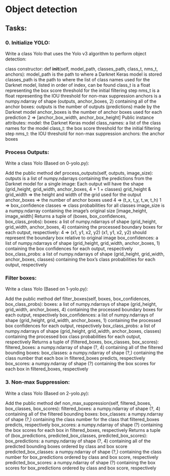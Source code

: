 # Object detection

## Tasks:

### 0. Initialize YOLO:
Write a class Yolo that uses the Yolo v3 algorithm to perform object detection:

class constructor: def __init__(self, model_path, classes_path, class_t, nms_t, anchors):
model_path is the path to where a Darknet Keras model is stored
classes_path is the path to where the list of class names used for the Darknet model, listed in order of index, can be found
class_t is a float representing the box score threshold for the initial filtering step
nms_t is a float representing the IOU threshold for non-max suppression
anchors is a numpy.ndarray of shape (outputs, anchor_boxes, 2) containing all of the anchor boxes:
outputs is the number of outputs (predictions) made by the Darknet model
anchor_boxes is the number of anchor boxes used for each prediction
2 => [anchor_box_width, anchor_box_height]
Public instance attributes:
model: the Darknet Keras model
class_names: a list of the class names for the model
class_t: the box score threshold for the initial filtering step
nms_t: the IOU threshold for non-max suppression
anchors: the anchor boxes

### Process Outputs:
Write a class Yolo (Based on 0-yolo.py):

Add the public method def process_outputs(self, outputs, image_size):
outputs is a list of numpy.ndarrays containing the predictions from the Darknet model for a single image:
Each output will have the shape (grid_height, grid_width, anchor_boxes, 4 + 1 + classes)
grid_height & grid_width => the height and width of the grid used for the output
anchor_boxes => the number of anchor boxes used
4 => (t_x, t_y, t_w, t_h)
1 => box_confidence
classes => class probabilities for all classes
image_size is a numpy.ndarray containing the image’s original size [image_height, image_width]
Returns a tuple of (boxes, box_confidences, box_class_probs):
boxes: a list of numpy.ndarrays of shape (grid_height, grid_width, anchor_boxes, 4) containing the processed boundary boxes for each output, respectively:
4 => (x1, y1, x2, y2)
(x1, y1, x2, y2) should represent the boundary box relative to original image
box_confidences: a list of numpy.ndarrays of shape (grid_height, grid_width, anchor_boxes, 1) containing the box confidences for each output, respectively
box_class_probs: a list of numpy.ndarrays of shape (grid_height, grid_width, anchor_boxes, classes) containing the box’s class probabilities for each output, respectively

### Filter boxes:
Write a class Yolo (Based on 1-yolo.py):

Add the public method def filter_boxes(self, boxes, box_confidences, box_class_probs):
boxes: a list of numpy.ndarrays of shape (grid_height, grid_width, anchor_boxes, 4) containing the processed boundary boxes for each output, respectively
box_confidences: a list of numpy.ndarrays of shape (grid_height, grid_width, anchor_boxes, 1) containing the processed box confidences for each output, respectively
box_class_probs: a list of numpy.ndarrays of shape (grid_height, grid_width, anchor_boxes, classes) containing the processed box class probabilities for each output, respectively
Returns a tuple of (filtered_boxes, box_classes, box_scores):
filtered_boxes: a numpy.ndarray of shape (?, 4) containing all of the filtered bounding boxes:
box_classes: a numpy.ndarray of shape (?,) containing the class number that each box in filtered_boxes predicts, respectively
box_scores: a numpy.ndarray of shape (?) containing the box scores for each box in filtered_boxes, respectively

### 3. Non-max Suppression:
Write a class Yolo (Based on 2-yolo.py):

Add the public method def non_max_suppression(self, filtered_boxes, box_classes, box_scores):
filtered_boxes: a numpy.ndarray of shape (?, 4) containing all of the filtered bounding boxes:
box_classes: a numpy.ndarray of shape (?,) containing the class number for the class that filtered_boxes predicts, respectively
box_scores: a numpy.ndarray of shape (?) containing the box scores for each box in filtered_boxes, respectively
Returns a tuple of (box_predictions, predicted_box_classes, predicted_box_scores):
box_predictions: a numpy.ndarray of shape (?, 4) containing all of the predicted bounding boxes ordered by class and box score
predicted_box_classes: a numpy.ndarray of shape (?,) containing the class number for box_predictions ordered by class and box score, respectively
predicted_box_scores: a numpy.ndarray of shape (?) containing the box scores for box_predictions ordered by class and box score, respectively

